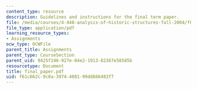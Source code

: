 ```yaml
---
content_type: resource
description: Guidelines and instructions for the final term paper.
file: /media/courses/4-448-analysis-of-historic-structures-fall-2004/f61c662c9c8a3974408199dd666483f7_final_paper.pdf
file_type: application/pdf
learning_resource_types:
- Assignments
ocw_type: OCWFile
parent_title: Assignments
parent_type: CourseSection
parent_uid: 9425f246-927e-04e2-1913-82367e58585b
resourcetype: Document
title: final_paper.pdf
uid: f61c662c-9c8a-3974-4081-99dd666483f7
---
```

